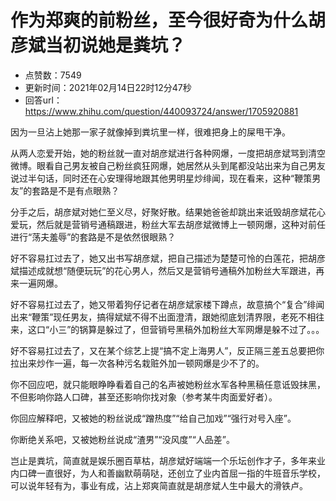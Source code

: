 # 作为郑爽的前粉丝，至今很好奇为什么胡彦斌当初说她是粪坑？
- 点赞数：7549
- 更新时间：2021年02月14日22时12分47秒
- 回答url：https://www.zhihu.com/question/440093724/answer/1705920881
<body>
 <p data-pid="NOJ8-8a9">因为一旦沾上她那一家子就像掉到粪坑里一样，很难把身上的屎甩干净。</p>
 <p data-pid="hDw4P9JX">从两人恋爱开始，她的粉丝就一直对胡彦斌进行各种网爆，一度把胡彦斌骂到清空微博。眼看自己男友被自己粉丝疯狂网爆，她居然从头到尾都没站出来为自己男友说过半句话，同时还在心安理得地跟其他男明星炒绯闻，现在看来，这种“鞭策男友”的套路是不是有点眼熟？</p>
 <p data-pid="CBV6T7F4">分手之后，胡彦斌对她仁至义尽，好聚好散。结果她爸爸却跳出来诋毁胡彦斌花心爱玩，然后就是营销号通稿跟进，粉丝大军去胡彦斌微博上一顿网爆，这种对前任进行“荡夫羞辱”的套路是不是依然很眼熟？</p>
 <p data-pid="zuTfG3K_">好不容易扛过去了，她又出书写胡彦斌，把自己描述为楚楚可怜的白莲花，把胡彦斌描述成就想“随便玩玩”的花心男人，然后又是营销号通稿外加粉丝大军跟进，再来一遍网爆。</p>
 <p data-pid="TCayrkED">好不容易扛过去了，她又带着狗仔记者在胡彦斌家楼下蹲点，故意搞个“复合”绯闻出来“鞭策”现任男友，搞得斌斌不得不出面澄清，跟她彻底划清界限，老死不相往来，这口“小三”的锅算是躲过了，但营销号黑稿外加粉丝大军网爆是躲不过了。。。</p>
 <p data-pid="Hp3JfpKH">好不容易扛过去了，又在某个综艺上提“搞不定上海男人”，反正隔三差五总要把你拉出来炒作一遍，每一次各种污名栽赃外加一顿网爆是少不了的。</p>
 <p data-pid="Y2geNX6b">你不回应吧，就只能眼睁睁看着自己的名声被她粉丝水军各种黑稿任意诋毁抹黑，不但影响你路人口碑，甚至还影响你找对象（参考某牛肉面爱好者）。</p>
 <p data-pid="knD8mhTP">你回应解释吧，又被她的粉丝说成“蹭热度”“给自己加戏”“强行对号入座”。</p>
 <p data-pid="IQiR6eo8">你断绝关系吧，又被她粉丝说成“渣男”“没风度”“人品差”。</p>
 <p data-pid="cWyWBAjv">岂止是粪坑，简直就是娱乐圈百草枯，胡彦斌好端端一个乐坛创作才子，多年来业内口碑一直很好，为人和善幽默萌萌哒，还创立了业内首屈一指的牛班音乐学校，可以说年轻有为，事业有成，沾上郑爽简直就是胡彦斌人生中最大的滑铁卢。</p>
</body>